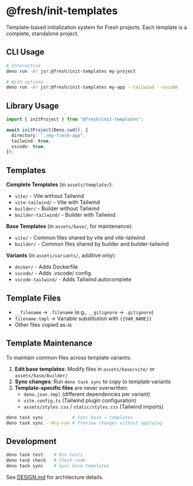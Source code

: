 # @fresh/init-templates

Template-based initialization system for Fresh projects. Each template is a
complete, standalone project.

## CLI Usage

```bash
# Interactive
deno run -Ar jsr:@fresh/init-templates my-project

# With options
deno run -Ar jsr:@fresh/init-templates my-app --tailwind --vscode
```

## Library Usage

```typescript
import { initProject } from "@fresh/init-templates";

await initProject(Deno.cwd(), {
  directory: "./my-fresh-app",
  tailwind: true,
  vscode: true,
});
```

## Templates

**Complete Templates** (in `assets/template/`):

- `vite/` - Vite without Tailwind
- `vite-tailwind/` - Vite with Tailwind
- `builder/` - Builder without Tailwind
- `builder-tailwind/` - Builder with Tailwind

**Base Templates** (in `assets/base/`, for maintenance):

- `vite/` - Common files shared by vite and vite-tailwind
- `builder/` - Common files shared by builder and builder-tailwind

**Variants** (in `assets/variants/`, additive only):

- `docker/` - Adds Dockerfile
- `vscode/` - Adds .vscode/ config
- `vscode-tailwind/` - Adds Tailwind autocomplete

## Template Files

- `__filename` → `.filename` (e.g., `__gitignore` → `.gitignore`)
- `filename.tmpl` → Variable substitution with `{{VAR_NAME}}`
- Other files copied as-is

## Template Maintenance

To maintain common files across template variants:

1. **Edit base templates**: Modify files in `assets/base/vite/` or
   `assets/base/builder/`
2. **Sync changes**: Run `deno task sync` to copy to template variants
3. **Template-specific files** are never overwritten:
   - `deno.json.tmpl` (different dependencies per variant)
   - `vite.config.ts` (Tailwind plugin configuration)
   - `assets/styles.css` / `static/styles.css` (Tailwind imports)

```bash
deno task sync           # Sync base → templates
deno task sync --dry-run # Preview changes without applying
```

## Development

```bash
deno task test    # Run tests
deno task check   # Check code
deno task sync    # Sync base templates
```

See [DESIGN.md](./DESIGN.md) for architecture details.
